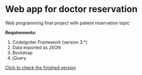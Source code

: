 # Web app for doctor reservation
<p>Web programming final project with patient reservation topic</p>
<strong>Requirements:</strong>
<ol>
  <li>CodeIgniter Framework (version 3.*)</li>
  <li>Data exported as JSON</li>
  <li>Bootstrap</li>
  <li>jQuery</li>
</ol>
<p><a href="https://github.com/zaRizk7/reservasi-pasien-klinik/tree/siap-submit">Click to check the finished version</a></p>
